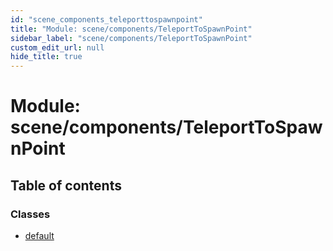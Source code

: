 ```yaml
---
id: "scene_components_teleporttospawnpoint"
title: "Module: scene/components/TeleportToSpawnPoint"
sidebar_label: "scene/components/TeleportToSpawnPoint"
custom_edit_url: null
hide_title: true
---
```


# Module: scene/components/TeleportToSpawnPoint

## Table of contents

### Classes

- [default](../classes/scene_components_teleporttospawnpoint.default.md)
